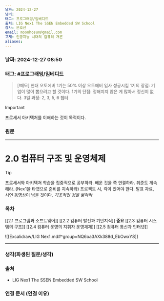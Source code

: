 ```yaml
---
날짜: 2024-12-27
넘버: 
태그: 프로그래밍/임베디드
출처: LIG Nex1 The SSEN Embedded SW School
강사: 문호선
email: moonhosun@gmail.com
교재: 인공지능 시대의 컴퓨터 개론
aliases:
---
```

### 날짜:  2024-12-27 08:50

### 태그: #프로그래밍/임베디드

>[!메모]
> 현대 오토에버 1기는 50% 이상 오토에버 입사 성공시킴
> 1기의 장점: 기업이 많이 뽑으려고 할 것이다.
> 1기의 단점: 정해지지 않은 게 많아서 정신이 없다.
> 3일 과정: 2, 3, 5, 6 챕터

> [!important]
> 프로세서 아키텍처를 이해하는 것이 목적이다.

### 원문
---
# 2.0 컴퓨터 구조 및 운영체제

> [!tip]
> 프로세서와 아키텍쳐 학습을 집중적으로 공부하라.
> 배운 것을 쭉 연결하라.
> 취준도 계속 해라..(Nex1을 타겟으로 준비를 지속하라)
> 프로젝트 시, 킥이 있어야 한다.
> 발표 자료, 시연 동영상이 남을 것이다.
> *기초적인 것을 쌓아라*

### 목차
[[2.1 프로그램과 소프트웨어]]
[[2.2 컴퓨터 발전과 기반지식]] 
**중요** [[2.3 컴퓨터 시스템의 구조]] 
[[2.4 컴퓨터 운영의 지휘자 운영체제]]
[[2.5 컴퓨터 통신과 인터넷]]

![[Excalidraw/LIG Nex1.md#^group=NQ6oa3AXk388d_EbOwxY8]]

---
### 생각(파생된 질문/생각)

### 출처
- LIG Nex1 The SSEN Embedded SW School

### 연결 문서 (연결 이유)
